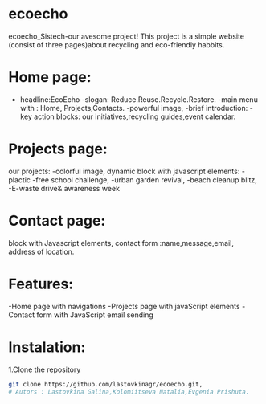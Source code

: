 # ecoecho
ecoecho_Sistech-our avesome project! 
This project is a simple website (consist of three pages)about recycling and eco-friendly habbits.
# Home page:
- headline:EcoEcho
 -slogan: Reduce.Reuse.Recycle.Restore.
 -main menu with : Home, Projects,Contacts.
 -powerful image,
 -brief introduction:
 -key action blocks:
   our initiatives,recycling guides,event calendar.
# Projects page:
our projects:
-colorful image,
 dynamic block with javascript elements:
-plactic -free school challenge,
-urban garden revival,
-beach cleanup blitz,
-E-waste drive& awareness week
# Contact page:
block with Javascript elements,
contact form :name,message,email,
address of location.
# Features:
-Home page with navigations
-Projects page with javaScript elements
-Contact form with JavaScript email sending
# Instalation:
1.Clone the repository
```bash
git clone https://github.com/lastovkinagr/ecoecho.git,
# Autors : Lastovkina Galina,Kolomiitseva Natalia,Evgenia Prishuta.

